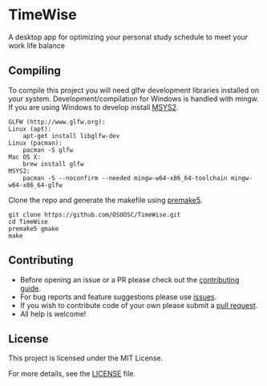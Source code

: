 # TimeWise
A desktop app for optimizing your personal study schedule to meet your work life balance

## Compiling

To compile this project you will need glfw development libraries installed on your system. Development/compilation for Windows is handled with mingw. If you are using Windows to develop install [MSYS2](https://www.msys2.org/).

```
GLFW (http://www.glfw.org):
Linux (apt):
    apt-get install libglfw-dev
Linux (pacman):
    pacman -S glfw
Mac OS X:
    brew install glfw
MSYS2:
    pacman -S --noconfirm --needed mingw-w64-x86_64-toolchain mingw-w64-x86_64-glfw
```

Clone the repo and generate the makefile using [premake5](https://premake.github.io/download/).

```
git clone https://github.com/OSUOSC/TimeWise.git
cd TimeWise
premake5 gmake
make
```

## Contributing

- Before opening an issue or a PR please check out the [contributing guide](https://github.com/OSUOSC/TimeWise/blob/main/CONTRIBUTING.md).
- For bug reports and feature suggestions please use [issues](https://github.com/BanceDev/OSUOSC/TimeWise/issues).
- If you wish to contribute code of your own please submit a [pull request](https://github.com/OSUOSC/TimeWise/pulls).
- All help is welcome!

## License

This project is licensed under the MIT License.

For more details, see the [LICENSE](./LICENSE) file.
